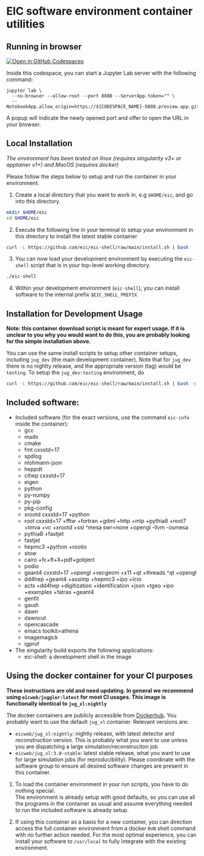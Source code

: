 EIC software environment container utilities
============================================

Running in browser
------------------

[![Open in GitHub Codespaces](https://github.com/codespaces/badge.svg)](https://codespaces.new/eic/eic-shell?quickstart=1)

Inside this codespace, you can start a Jupyter Lab server with the following command:
```console
jupyter lab \
  --no-browser --allow-root --port 8888 --ServerApp.token="" \
  --NotebookApp.allow_origin=https://${CODESPACE_NAME}-8888.preview.app.github.dev
```
A popup will indicate the newly opened port and offer to open the URL in your browser.

Local Installation
------------------

*The environment has been tested on linux (requires singularity v3+ or apptainer v1+)
and MacOS (requires docker)*

Please follow the steps below to setup and run the container in your environment.

1. Create a local directory that you want to work in, e.g `$HOME/eic`, and go into this
   directory.
```bash
mkdir $HOME/eic
cd $HOME/eic
```

2. Execute the following line in your terminal to setup your environment in this directory
   to install the latest stable container
```bash
curl -L https://github.com/eic/eic-shell/raw/main/install.sh | bash
```

3. You can now load your development environment by executing the `eic-shell` script that
   is in your top-level working directory.
```bash
./eic-shell
```

4. Within your development environment (`eic-shell`), you can install software to the
   internal prefix `$EIC_SHELL_PREFIX`

Installation for Development Usage
----------------------------------
**Note: this container download script is meant for expert usage. If it is unclear to you
why you would want to do this, you are probably looking for the simple installation above.**

You can use the same install scripts to setup other container setups, including `jug_dev`
(the main development container). Note that for `jug_dev` there is no nighlty release, and
the appropriate version (tag) would be `testing`.  To setup the `jug_dev:testing` environment, do
```bash
curl -L https://github.com/eic/eic-shell/raw/main/install.sh | bash -s -- -c jug_dev -v testing
```

Included software:
------------------
  - Included software (for the exact versions, use the command `eic-info` inside the container):
    - gcc
    - madx
    - cmake
    - fmt cxxstd=17
    - spdlog
    - nlohmann-json
    - heppdt
    - clhep cxxstd=17
    - eigen
    - python
    - py-numpy
    - py-pip
    - pkg-config
    - xrootd cxxstd=17 +python
    - root cxxstd=17 
          +fftw +fortran +gdml +http +mlp +pythia8 
          +root7 +tmva +vc +xrootd +ssl 
          ^mesa swr=none +opengl -llvm -osmesa
    - pythia8 +fastjet
    - fastjet
    - hepmc3 +python +rootio 
    - stow
    - cairo +fc+ft+X+pdf+gobject
    - podio
    - geant4 cxxstd=17 +opengl +vecgeom +x11 +qt +threads ^qt +opengl
    - dd4hep +geant4 +assimp +hepmc3 +ipo +lcio
    - acts +dd4hep +digitization +identification +json +tgeo +ipo +examples +fatras +geant4
    - genfit
    - gaudi
    - dawn
    - dawncut
    - opencascade
    - emacs toolkit=athena
    - imagemagick
    - igprof
  - The singularity build exports the following applications:
    - eic-shell: a development shell in the image

Using the docker container for your CI purposes
-----------------------------------------------

**These instructions are old and need updating. In general we recommend using
`eicweb/juggler:latest` for most CI usages. This image is functionally identical to
`jug_xl:nightly`**

The docker containers are publicly accessible from
[Dockerhub](https://hub.docker.com/u/eicweb). You probably want to use the default
`jug_xl` container. Relevant versions are:
 - `eicweb/jug_xl:nightly`: nightly release, with latest detector and reconstruction
   version. This is probably what you want to use unless you are dispatching a large
   simulation/reconstruciton job
 - `eicweb/jug_xl:3.0-stable`: latest stable release, what you want to use for large
   simulation jobs (for reproducibility). Please coordinate with the software group to
   ensure all desired software changes are present in this container.

1. To load the container environment in your run scripts, you have to do nothing special.  
   The environment is already setup with good defaults, so you can use all the programs 
   in the container as usual and assume everything needed to run the included software 
   is already setup.

2. If using this container as a basis for a new container, you can direction access 
   the full container environment from a docker `RUN` shell command with no further
   action needed. For the most optimal experience, you can install your software to
   `/usr/local` to fully integrate with the existing environment.
